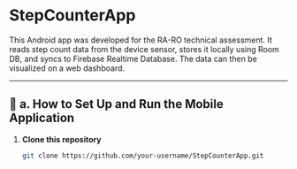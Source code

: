 # StepCounterApp

This Android app was developed for the RA-RO technical assessment. It reads step count data from the device sensor, stores it locally using Room DB, and syncs to Firebase Realtime Database. The data can then be visualized on a web dashboard.

---

## 📱 a. How to Set Up and Run the Mobile Application

1. **Clone this repository**  
   ```bash
   git clone https://github.com/your-username/StepCounterApp.git
